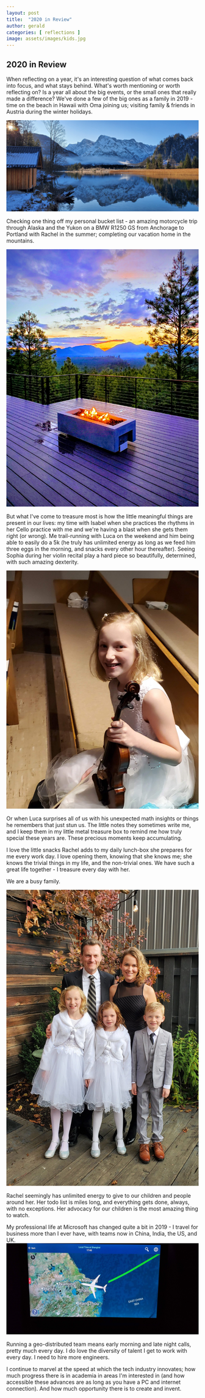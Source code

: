 ```yaml
---
layout: post
title:  "2020 in Review"
author: gerald
categories: [ reflections ]
image: assets/images/kids.jpg
---
```


2020 in Review 
---

When reflecting on a year, it's an interesting question of what comes back into focus, and what stays behind. What's worth mentioning or worth reflecting on? Is a year all about the big events, or the small ones that really made a difference? We've done a few of the big ones as a family in 2019 - time on the beach in Hawaii with Oma joining us; visiting family & friends in Austria during the winter holidays.

![Assets](/assets/images/almsee.jpg)

Checking one thing off my personal bucket list - an amazing motorcycle trip through Alaska and the Yukon on a BMW R1250 GS from Anchorage to Portland with Rachel in the summer; completing our vacation home in the mountains. 

![Assets](/assets/images/patio.jpg)

But what I've come to treasure most is how the little meaningful things are present in our lives: my time with Isabel when she practices the rhythms in her Cello practice with me and we're having a blast when she gets them right (or wrong). Me trail-running with Luca on the weekend and him being able to easily do a 5k (he truly has unlimited energy as long as we feed him three eggs in the morning, and snacks every other hour thereafter). Seeing Sophia during her violin recital play a hard piece so beautifully, determined, with such amazing dexterity. 

![Assets](/assets/images/sophia2.jpg)

Or when Luca surprises all of us with his unexpected math insights or things he remembers that just stun us. The little notes they sometimes write me, and I keep them in my little metal treasure box to remind me how truly special these years are. These precious moments keep accumulating.

I love the little snacks Rachel adds to my daily lunch-box she prepares for me every work day. I love opening them, knowing that she knows me; she knows the trivial things in my life, and the non-trivial ones. We have such a great life together - I treasure every day with her.    

We are a busy family. 

![Assets](/assets/images/family2.jpg)

Rachel seemingly has unlimited energy to give to our children and people around her. Her todo list is miles long, and everything gets done, always, with no exceptions. Her advocacy for our children is the most amazing thing to watch.  

My professional life at Microsoft has changed quite a bit in 2019 - I travel for business more than I ever have, with teams now in China, India, the US, and UK. 
![Assets](/assets/images/flight.jpg)

Running a geo-distributed team means early morning and late night calls, pretty much every day. I do love the diversity of talent I get to work with every day. I need to hire more engineers. 

I continue to marvel at the speed at which the tech industry innovates; how much progress there is in academia in areas I'm interested in (and how accessible these advances are as long as you have a PC and internet connection). And how much opportunity there is to create and invent. 




